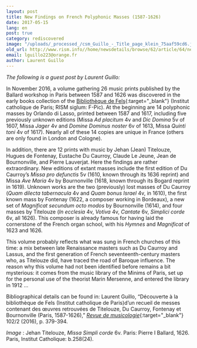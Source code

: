 ```yaml
---
layout: post
title: New Findings on French Polyphonic Masses (1587-1626)
date: 2017-05-15
lang: en
post: true
category: rediscovered
image: "/uploads/_processed_/csm_Guillo_-_Title_page_klein_75aaf59cd6.jpg"
old_url: http://www.rism.info//home/newsdetails/browse/62/article/64/new-findings-on-french-polyphonic-masses-1587-1626.html
email: lguillo223@orange.fr
author: Laurent Guillo
---
```



_The following is a guest post by Laurent Guillo:_

In November 2016, a volume gathering 26 music prints published by the Ballard workshop in Paris between 1587 and 1626 was discovered in the early books collection of the [Bibliothèque de Fels](http://www.icp.fr/){:target="_blank"} (Institut catholique de Paris; RISM siglum: F-Pic). At the beginning are 14 polyphonic masses by Orlando di Lasso, printed between 1587 and 1617, including five previously unknown editions (Missa _Ad placitum_ 4v and _Dic Domina_ 5v of 1607, Missa _Jager_ 4v and _Domine Dominus noster_ 6v of 1613, Missa _Quinti toni_ 4v of 1617). Nearly all of these 14 copies are unique in France (others are only found in London and Cologne).

In addition, there are 12 prints with music by Jehan (Jean) Titelouze, Hugues de Fontenay, Eustache Du Caurroy, Claude Le Jeune, Jean de Bournonville, and Pierre Lauverjat. Here the findings are rather extraordinary. New editions of extant masses include the first edition of Du Caurroy’s _Missa pro defunctis_ 5v (1610, known through its 1636 reprint) and Missa _Ave Maria_ 4v by Bournonville (1618, known through its Bogard reprint in 1619). Unknown works are the two (previously) lost masses of Du Caurroy (_Quam dilecta tabernacula_ 4v and _Quam bonus Israel_ 4v, in 1610), the first known mass by Fontenay (1622, a composer working in Bordeaux), a new set of _Magnificat secundum octo modos_ by Bournonville (1614), and four masses by Titelouze (_In ecclesia_ 4v, _Votiva_ 4v, _Cantate_ 6v, _Simplici corde_ 6v, all 1626). This composer is already famous for having laid the cornerstone of the French organ school, with his _Hymnes_ and _Magnificat_ of 1623 and 1626.

This volume probably reflects what was sung in French churches of this time: a mix between late Renaissance masters such as Du Caurroy and Lassus, and the first generation of French seventeenth-century masters who, as Titelouze did, have traced the road of Baroque influence. The reason why this volume had not been identified before remains a bit mysterious: it comes from the music library of the Minims of Paris, set up for the personal use of the theorist Marin Mersenne, and entered the library in 1912 ...

Bibliographical details can be found in: Laurent Guillo, “Découverte à la bibliothèque de Fels (Institut catholique de Paris)d’un recueil de messes contenant des œuvres retrouvées de Titelouze, Du Caurroy, Fontenay et Bournonville (Paris, 1587-1626),” [_Revue de musicologie_](http://www.sfmusicologie.fr/index.php?id=64){:target="_blank"} 102/2 (2016), p. 379-394.


_Image_ : Jehan Titelouze, _Missa Simpli corde_ 6v. Paris: Pierre I Ballard, 1626. Paris, Institut Catholique: b.258(24).



<script type="text/javascript">var switchTo5x=true;</script><script type="text/javascript" src="http://w.sharethis.com/button/buttons.js"></script><script type="text/javascript">stLight.options({publisher: "9b601438-1ce1-49d8-bfd7-9cff5df54c17", doNotHash: false, doNotCopy: false, hashAddressBar: false});</script>
